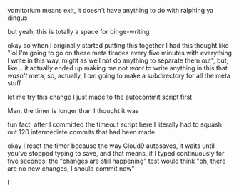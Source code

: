 vomitorium means exit, it doesn't have anything to do with ralphing ya dingus

but yeah, this is totally a space for binge-writing

okay so when I originally started putting this together I had this thought like "lol I'm going to go on these meta tirades every five minutes with everything I write in this way, might as well not do anything to separate them out", but, like... it actually ended up making me not *want* to write anything in this that *wasn't* meta, so, actually, I *am* going to make a subdirectory for all the meta stuff

let me try this change I just made to the autocommit script first

Man, the timer is longer than I thought it was

fun fact, after I committed the timeout script here I literally had to squash out 120 intermediate commits that had been made

okay I reset the timer because the way Cloud9 autosaves, it waits until you've stopped typing to save, and that means, if I typed continuously for five seconds, the "changes are still happening" test would think "oh, there are no new changes, I should commit now"

I